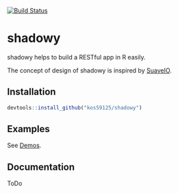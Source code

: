 [![Build Status](https://travis-ci.org/kos59125/shadowy.svg)](https://travis-ci.org/kos59125/shadowy)

shadowy
=======

shadowy helps to build a RESTful app in R easily.

The concept of design of shadowy is inspired by [SuaveIO](http://suave.io/).

Installation
------------

```r
devtools::install_github("kos59125/shadowy")
```

Examples
--------

See [Demos](https://github.com/kos59125/shadowy/tree/master/demo).

Documentation
-------------

ToDo
